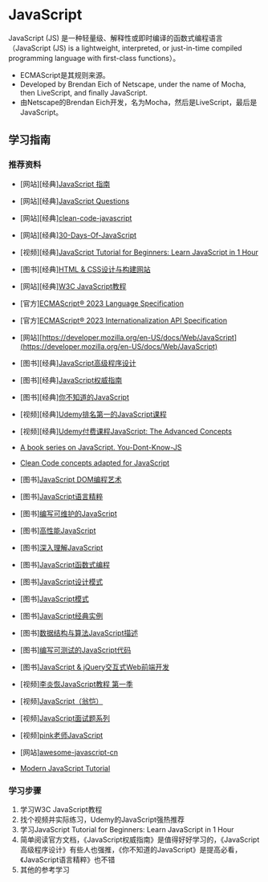 # JavaScript

JavaScript (JS) 是一种轻量级、解释性或即时编译的函数式编程语言（JavaScript (JS) is a lightweight, interpreted, or just-in-time compiled programming language with first-class functions）。

* ECMAScript是其规则来源。
* Developed by Brendan Eich of Netscape, under the name of Mocha, then LiveScript, and finally JavaScript.
* 由Netscape的Brendan Eich开发，名为Mocha，然后是LiveScript，最后是JavaScript。

## 学习指南

### 推荐资料

* [网站][经典][JavaScript 指南](https://developer.mozilla.org/zh-CN/docs/Web/JavaScript/Guide)
* [网站][经典][JavaScript Questions](https://github.com/lydiahallie/javascript-questions)
* [网站][经典][clean-code-javascript](https://github.com/ryanmcdermott/clean-code-javascript)
* [网站][经典][30-Days-Of-JavaScript](https://github.com/Asabeneh/30-Days-Of-JavaScript)
* [视频][经典][JavaScript Tutorial for Beginners: Learn JavaScript in 1 Hour](https://www.youtube.com/watch?v=W6NZfCO5SIk)
* [图书][经典][HTML & CSS设计与构建网站](http://product.dangdang.com/25299529.html)
* [网站][经典][W3C JavaScript教程](https://www.w3school.com.cn/js/index.asp)
* [官方][ECMAScript® 2023 Language Specification](https://tc39.es/ecma262)
* [官方][ECMAScript® 2023 Internationalization API Specification](https://tc39.es/ecma402)
* [网站][https://developer.mozilla.org/en-US/docs/Web/JavaScript](https://developer.mozilla.org/en-US/docs/Web/JavaScript)
* [图书][经典][JavaScript高级程序设计](http://product.dangdang.com/22628333.html)
* [图书][经典][JavaScript权威指南](http://product.dangdang.com/22722790.html)
* [图书][经典][你不知道的JavaScript](http://product.dangdang.com/29330803.html)
* [视频][经典][Udemy排名第一的JavaScript课程](https://www.bilibili.com/video/BV15S4y1N7Mu)
* [视频][经典][Udemy付费课程JavaScript: The Advanced Concepts](https://www.bilibili.com/video/BV19i4y1Q7w7)
* [A book series on JavaScript. You-Dont-Know-JS](https://github.com/getify/You-Dont-Know-JS)
* [Clean Code concepts adapted for JavaScript](https://github.com/ryanmcdermott/clean-code-javascript)

* [图书][JavaScript DOM编程艺术](http://product.dangdang.com/21049601.html)
* [图书][JavaScript语言精粹](http://product.dangdang.com/22872884.html)
* [图书][编写可维护的JavaScript](http://product.dangdang.com/23200995.html)
* [图书][高性能JavaScript](http://product.dangdang.com/23762095.html)
* [图书][深入理解JavaScript](http://product.dangdang.com/23838213.html)
* [图书][JavaScript函数式编程](http://product.dangdang.com/23742619.html)
* [图书][JavaScript设计模式](http://product.dangdang.com/23753847.html)
* [图书][JavaScript模式](http://product.dangdang.com/22819430.html)
* [图书][JavaScript经典实例](http://product.dangdang.com/23823045.html)
* [图书][数据结构与算法JavaScript描述](http://product.dangdang.com/23543139.html)
* [图书][编写可测试的JavaScript代码](http://product.dangdang.com/23648815.html)
* [图书][JavaScript & jQuery交互式Web前端开发](http://product.dangdang.com/23731286.html)
* [视频][李炎恢JavaScript教程 第一季](http://study.163.com/course/introduction/252008.htm)
* [视频][JavaScript（翁恺）](http://study.163.com/course/introduction/195001.htm)
* [视频][JavaScript面试题系列](http://study.163.com/course/introduction/742021.htm)
* [视频][pink老师JavaScript](https://www.bilibili.com/video/BV1Sy4y1C7ha)
* [网站][awesome-javascript-cn](https://github.com/jobbole/awesome-javascript-cn)
* [Modern JavaScript Tutorial](https://javascript.info)

### 学习步骤

1. 学习W3C JavaScript教程
2. 找个视频并实际练习，Udemy的JavaScript强热推荐
3. 学习JavaScript Tutorial for Beginners: Learn JavaScript in 1 Hour
4. 简单阅读官方文档，《JavaScript权威指南》是值得好好学习的，《JavaScript高级程序设计》有些人也强推，《你不知道的JavaScript》是提高必看，《JavaScript语言精粹》也不错
5. 其他的参考学习
